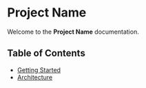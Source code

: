 # Project Name

Welcome to the **Project Name** documentation.

## Table of Contents

- [Getting Started](getting_started.md)
- [Architecture](architecture.md)

